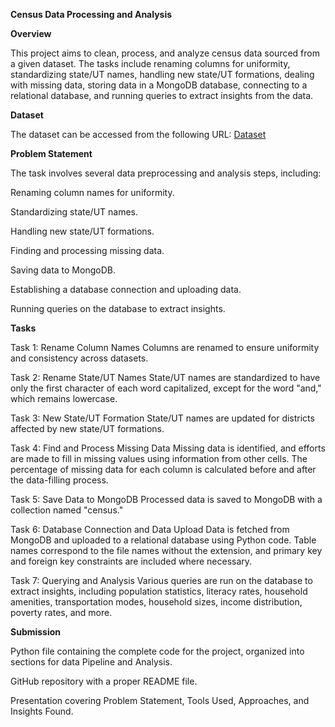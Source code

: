 **Census Data Processing and Analysis**

**Overview**

This project aims to clean, process, and analyze census data sourced from a given dataset. The tasks include renaming columns for uniformity, standardizing state/UT names, handling new state/UT formations, dealing with missing data, storing data in a MongoDB database, connecting to a relational database, and running queries to extract insights from the data.

**Dataset**

The dataset can be accessed from the following URL: [Dataset](https://drive.google.com/drive/folders/10FLf8dEXqz_vc8p4DVoA5MKAh60gp1f6)

**Problem Statement**

The task involves several data preprocessing and analysis steps, including:

Renaming column names for uniformity.

Standardizing state/UT names.

Handling new state/UT formations.

Finding and processing missing data.

Saving data to MongoDB.

Establishing a database connection and uploading data.

Running queries on the database to extract insights.

**Tasks**

Task 1: Rename Column Names
Columns are renamed to ensure uniformity and consistency across datasets.

Task 2: Rename State/UT Names
State/UT names are standardized to have only the first character of each word capitalized, except for the word "and," which remains lowercase.

Task 3: New State/UT Formation
State/UT names are updated for districts affected by new state/UT formations.

Task 4: Find and Process Missing Data
Missing data is identified, and efforts are made to fill in missing values using information from other cells. The percentage of missing data for each column is calculated before and after the data-filling process.

Task 5: Save Data to MongoDB
Processed data is saved to MongoDB with a collection named "census."

Task 6: Database Connection and Data Upload
Data is fetched from MongoDB and uploaded to a relational database using Python code. Table names correspond to the file names without the extension, and primary key and foreign key constraints are included where necessary.

Task 7: Querying and Analysis
Various queries are run on the database to extract insights, including population statistics, literacy rates, household amenities, transportation modes, household sizes, income distribution, poverty rates, and more.

**Submission**

Python file containing the complete code for the project, organized into sections for data Pipeline and Analysis.

GitHub repository with a proper README file.

Presentation covering Problem Statement, Tools Used, Approaches, and Insights Found.
